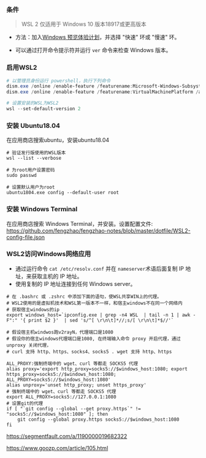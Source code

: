 ### 条件

> WSL 2 仅适用于 Windows 10 版本18917或更高版本

- 方法：加入[Windows 预览体验计划](https://insider.windows.com/en-us/)，并选择 "快速" 环或 "慢速" 环。

- 可以通过打开命令提示符并运行 `ver` 命令来检查 Windows 版本。



### 启用WSL2

```powershell
# 以管理员身份运行 powershell，执行下列命令
dism.exe /online /enable-feature /featurename:Microsoft-Windows-Subsystem-Linux /all /norestart
dism.exe /online /enable-feature /featurename:VirtualMachinePlatform /all /norestart

# 设置安装的WSL为WSL2
wsl --set-default-version 2

```

### 安装 Ubuntu18.04

在应用商店搜索ubuntu，安装ubuntu18.04 

```shell
# 验证发行版使用的WSL版本
wsl --list --verbose

# 为root用户设置密码
sudo passwd

# 设置默认用户为root
ubuntu1804.exe config --default-user root
```



### 安装 Windows Terminal

在应用商店搜索 Windows Terminal，并安装。设置配置文件:  https://github.com/fengzhao/fengzhao-notes/blob/master/dotfile/WSL2-config-file.json



### WSL2访问Windows网络应用

- 通过运行命令 `cat /etc/resolv.conf` 并在 `nameserver`术语后面复制 IP 地址，来获取主机的 IP 地址。
- 使用复制的 IP 地址连接到任何 Windows server。



```shell
# 在 .bashrc 或 .zshrc 中添加下面的语句，使WSL共享WIN上的代理。
# WSL2使用的是虚拟机技术和WSL第一版本不一样，和宿主windows不在同一个网络内
# 获取宿主windows的ip
export windows_host=`ipconfig.exe | grep -n4 WSL  | tail -n 1 | awk -F":" '{ print $2 }'  | sed 's/^[ \r\n\t]*//;s/[ \r\n\t]*$//'`

# 假设宿主机windwos跑v2rayN，代理端口是1080
# 假设你的宿主windows代理端口是1080, 在终端输入命令 proxy 开启代理，通过 unproxy 关闭代理，
# curl 支持 http、https、socks4、socks5 . wget 支持 http、https

ALL_PROXY:强制终端中的 wget、curl 等都走 SOCKS5 代理
alias proxy='export http_proxy=socks5://$windows_host:1080; export https_proxy=socks5://$windows_host:1080; ALL_PROXY=socks5://$windows_host:1080'
alias unproxy='unset http_proxy; unset https_proxy'
# 强制终端中的 wget、curl 等都走 SOCKS5 代理
export ALL_PROXY=socks5://127.0.0.1:1080
# 设置git的代理
if [ "`git config --global --get proxy.https`" != "socks5://$windows_host:1080" ]; then
    git config --global proxy.https socks5://$windows_host:1080
fi

```



https://segmentfault.com/a/1190000019682322



https://www.goozp.com/article/105.html